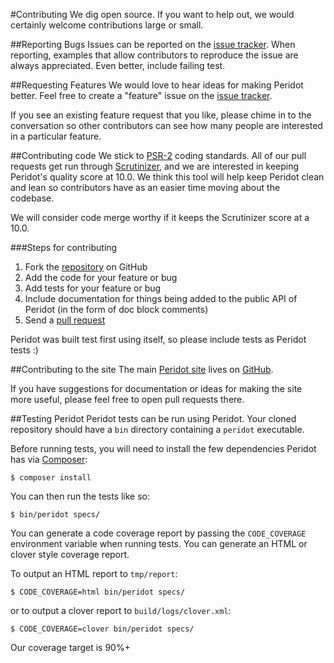 #Contributing
We dig open source. If you want to help out, we would certainly welcome contributions large or small.

##Reporting Bugs
Issues can be reported on the [issue tracker](https://github.com/peridot-php/peridot/issues). When reporting,  examples that allow contributors to reproduce the issue are always appreciated. Even better, include failing test.

##Requesting Features
We would love to hear ideas for making Peridot better. Feel free to create a "feature" issue on the [issue tracker](https://github.com/peridot-php/peridot/issues).

If you see an existing feature request that you like, please chime in to the conversation so other contributors can see how many people are interested in a particular feature.

##Contributing code
We stick to [PSR-2](https://github.com/php-fig/fig-standards/blob/master/accepted/PSR-2-coding-style-guide.md) coding standards. All of our pull requests get run through [Scrutinizer](https://scrutinizer-ci.com/g/peridot-php/peridot/?branch=master), and we are interested in keeping Peridot's quality score at 10.0. We think this tool will help keep Peridot clean and lean so contributors have as an easier time moving about the codebase. 

We will consider code merge worthy if it keeps the Scrutinizer score at a 10.0.

###Steps for contributing
1. Fork the [repository](https://github.com/peridot-php/peridot) on GitHub
2. Add the code for your feature or bug
3. Add tests for your feature or bug
4. Include documentation for things being added to the public API of Peridot (in the form of doc block comments)
5. Send a [pull request](https://help.github.com/articles/creating-a-pull-request)

Peridot was built test first using itself, so please include tests as Peridot tests :)

##Contributing to the site
The main [Peridot site](http://peridot-php.github.io/) lives on [GitHub](https://github.com/peridot-php/peridot-php.github.io).

If you have suggestions for documentation or ideas for making the site more useful, please feel free to open pull requests there.

##Testing Peridot
Peridot tests can be run using Peridot. Your cloned repository should have a `bin` directory containing a `peridot` executable.

Before running tests, you will need to install the few dependencies Peridot has via [Composer](https://getcomposer.org/):

```
$ composer install
```

You can then run the tests like so:

```
$ bin/peridot specs/
```

You can generate a code coverage report by passing the `CODE_COVERAGE` environment variable when running tests. You can generate an HTML or clover style coverage report.

To output an HTML report to `tmp/report`:

```
$ CODE_COVERAGE=html bin/peridot specs/
```

or to output a clover report to `build/logs/clover.xml`:

```
$ CODE_COVERAGE=clover bin/peridot specs/
```

Our coverage target is 90%+